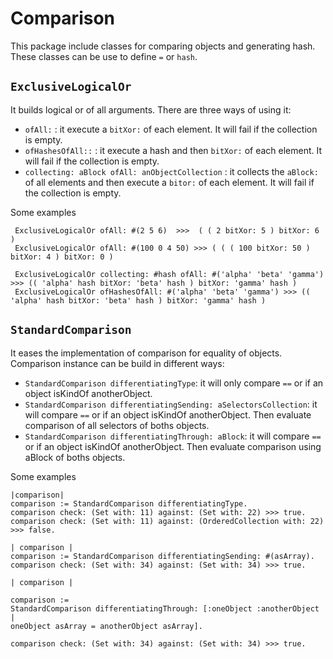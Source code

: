 # Comparison

This package include classes for comparing objects and generating hash. These classes can be use to define `=` or `hash`.

## `ExclusiveLogicalOr` 
It builds logical or of all arguments. There are three ways of using it: 
- `ofAll:` : it execute a `bitXor:` of each element. It will fail if the collection is empty.
- `ofHashesOfAll::` : it execute a hash and then `bitXor:` of each element. It will fail if the collection is empty.
- `collecting: aBlock ofAll: anObjectCollection` : it collects the `aBlock:` of all elements and then execute a `bitor:` of each element. It will fail if the collection is empty.

Some examples

```smalltalk
 ExclusiveLogicalOr ofAll: #(2 5 6)  >>>  ( ( 2 bitXor: 5 ) bitXor: 6 )
 ExclusiveLogicalOr ofAll: #(100 0 4 50) >>> ( ( ( 100 bitXor: 50 ) bitXor: 4 ) bitXor: 0 )
 
 ExclusiveLogicalOr collecting: #hash ofAll: #('alpha' 'beta' 'gamma') >>> (( 'alpha' hash bitXor: 'beta' hash ) bitXor: 'gamma' hash )
 ExclusiveLogicalOr ofHashesOfAll: #('alpha' 'beta' 'gamma') >>> (( 'alpha' hash bitXor: 'beta' hash ) bitXor: 'gamma' hash ) 
```

## `StandardComparison`
It eases the implementation of comparison for equality of objects. Comparison instance can be build in different ways:

- `StandardComparison differentiatingType`: it will only compare `==` or if an object isKindOf anotherObject. 
- `StandardComparison differentiatingSending: aSelectorsCollection`: it will compare `==` or if an object isKindOf anotherObject. Then evaluate comparison of all selectors of boths objects.
- `StandardComparison differentiatingThrough: aBlock`: it will compare `==` or if an object isKindOf anotherObject. Then evaluate comparison using aBlock of boths objects.

Some examples

```smalltalk
|comparison|
comparison := StandardComparison differentiatingType.
comparison check: (Set with: 11) against: (Set with: 22) >>> true.
comparison check: (Set with: 11) against: (OrderedCollection with: 22) >>> false.
```

```
| comparison |
comparison := StandardComparison differentiatingSending: #(asArray).
comparison check: (Set with: 34) against: (Set with: 34) >>> true.

```

```
| comparison |

comparison :=
StandardComparison differentiatingThrough: [:oneObject :anotherObject |
oneObject asArray = anotherObject asArray].

comparison check: (Set with: 34) against: (Set with: 34) >>> true.
```


